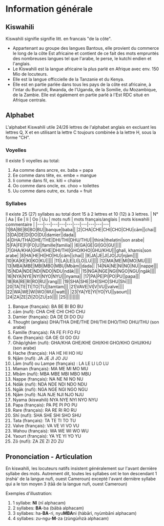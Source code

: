 # Information générale

## Kiswahili
Kiswahili signifie signifie litt. en francais "de la côte". 
- Appartenant au groupe des langues Bantous, elle provient du commerce le long de la côte Est africaine et contient de ce fait des mots empruntés des nombreuses langues tel que l'arabe, le perse, le kutchi endien et l'anglais.
- Le Kiswahili est la langue africaine la plus parlé en Afrique avec env. 150 Mio de locuteurs.
- Elle est la langue officcielle de la Tanzanie et du Kenya.
- Elle est en partie parlée dans tous les pays de la côte est africaine, à l'intar du Burundi, Rwanda, de l'Uganda, de la Somilie, du Mozambique, de la Zambie. Elle est également en partie parlé à l'Est RDC situé en Afrique centrale.

## Alphabet
L'alphabet Kiswahili utile 24/26 lettres de l'alphabet anglais en excluant les lettres Q, X et en utilisant la lettre C toujours combinée à la lettre H, sous la forme "CH".

### Voyelles
Il existe 5 voyelles au total:
1) Aa comme dans ancre, ex. baba = papa
2) Ee comme dans tête, ex. embe = mangue
3) Ii comme dans fil, ex. kiti = chaise
4) Oo comme dans oncle, ex. choo = toilettes
5) Uu comme dans outre, ex. tunda = fruit

### Syllabes
Il existe 25 (27) syllabes au total dont 15 à 2 lettres et 10 (12) à 3 lettres.
| N° | Aa  | Ee  | Ii | Oo | Uu | mots nufi | mots français/anglais | mots kiswahili | commentaire |
|---|---|---|---|---|---|---|---|---|---|
|1|BA|BE|BI|BO|BU||banque|baba||
|2|CHA|CHE|CHI|CHO|CHU|cām||chai||
|3|DA|DE|DI|DO|DU|damier||dada||
|4|DHA/THA|DHE/THE|DHI/THI|DHU/THU|||think|thelatini|son arabe|
|5|FA|FE|FI|FO|U||famille|familia||
|6|GA|GE|GI|GO|GU|||||
|7|GHA/KHA|GHE/KHE|DHI/THI|GHO/KHO|GHU/KHU|||ghali, khamis|son arabe|
|8|HA|HE|HI|HO|HU|cām||chai||
|9|JA|JE|JI|JO|JU|njām||||
|10|KA|KE|KI|KO|KU|||||
|11|LA|LE|LI|LO|LU|||||
|12|MA|ME|MI|MO|MU|||||
|13|MBA|MBE|MBI|MBO|MBU|Mbām||dada||
|14|NA|NE|NI|NO|NU||nappe|||
|15|NDA|NDE|NDI|NDO|NDU|ndāk||||
|15|NGA|NGE|NGI|NGO|NGU|ngāk||||
|16|NYA|NYE|NYI|NYO|NYU|||nyama||
|17|PA|PE|PI|PO|PU||papa|||
|18|RA|RE|RI|RO|RU||rang|||
|19|SHA|SHE|SHI|SHO|SHU|Shī||||
|20|TA|TE|TI|TO|TU||tamtam|||
|21|VAVE|VI|V|VU||valve||||
|22|WA|WE|WI|WO|WU||watt|||
|23|YA|YE|YI|YO|YU||yaourt|||
|24|ZA|ZE|ZI|ZO|ZU|zō||||
|25||||||||||

1) Banque (français): BA  BE  BI  BO  BU
2) cām (nufi): CHA  CHE  CHI  CHO  CHU
3) Damier (français): DA  DE  DI  DO  DU
4) Thought (anglais) DHA/THA  DHE/THE  DHI/THI  DHO/THO  DHU/THU (son arabe)
5) Famille (français): FA  FE  FI  FO  FU
6) Gare (français): GA  GE  GI  GO  GU
7) Ghāp/ghām (nufi): GHA/KHA  GHE/KHE  GHI/KHI  GHO/KHO  GHU/KHU (son arabe)
8) Hache (français): HA  HE  HI  HO  HU
9) Njām (nufi): JA  JE  JI  JO  JU
10) Lām (nufi) ou Lampe (français) : LA  LE  LI  LO  LU
11) Maman (français): MA  ME  MI  MO  MU
12) Mbām (nufi): MBA  MBE  MBI  MBO  MBU
13) Nappe (français): NA  NE  NI  NO  NU
14) Ndāk (nufi): NDA  NDE  NDI  NDO  NDU
15) Ngāk (nufi): NGA  NGE  NGI  NGO  NGU
16) Njām (nufi): NJA  NJE  NJI  NJO  NJU
17) Nyama (kiswahili) NYA  NYE  NYI  NYO  NYU
18) Papa (français): PA  PE  PI  PO  PU
19) Rare (français): RA  RE  RI  RO  RU
20) Shī (nufi): SHA  SHE  SHI  SHO  SHU
21) Tata (français):  TA  TE  TI  TO  TU
22) Valve (français): VA  VE  VI  VO  VU
23) Wahou (français): WA  WE  WI  WO  WU
24) Yaourt (français):  YA  YE  YI  YO  YU
25) Zō (nufi): ZA  ZE  ZI  ZO  ZU

## Prononciation - Articulation
En kiswahili, les locuteurs natifs insistent généralement sur l'avant dernière syllabe des mots. Autrement dit, toutes les syllabes ont le ton descendant 1 (nshʉ̀' de la langue nufi, ouest Cameroun) excepté l'avant dernière syllabe qui a le ton moyen 3 (tāā de la langue nufi, ouest Cameroun) 

Exemples d'illustration:
1) 1 syllabe: **NI** (nī alphacam)
2) 2 syllabes: **BA**-ba (bābà alphacam)
3) 3 syllabes: ha-**BA**-ri, nyu**MBA**ni (hàbārì, nyùmbānì alphacam)
4) 4 syllabes: zu-ngu-**M**-za (zùngùm̄zà alphacam)


